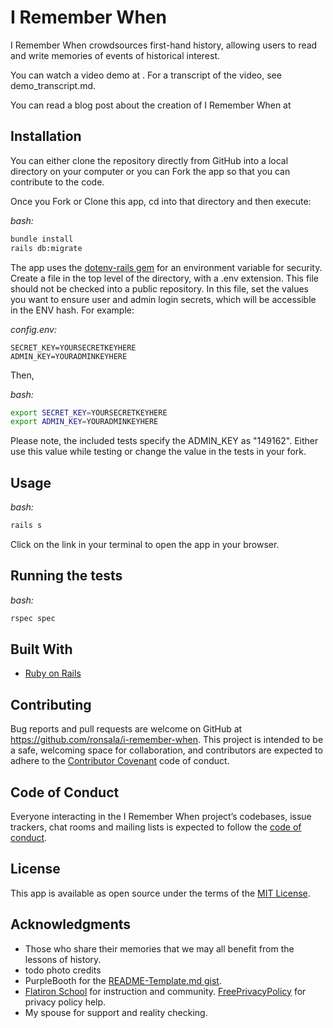 # I Remember When

I Remember When crowdsources first-hand history, allowing users to read and write memories of events of historical interest.

You can watch a video demo at
<todo>.
For a transcript of the video, see demo_transcript.md.

You can read a blog post about the creation of I Remember When at
<todo>

## Installation

You can either clone the repository directly from GitHub into a local directory on your computer or you can Fork the app so that you can contribute to the code.

Once you Fork or Clone this app, cd into that directory and then execute:

*bash:*

```bash
bundle install
rails db:migrate
```

The app uses the [dotenv-rails gem](https://github.com/bkeepers/dotenv) for an environment variable for security. Create a file in the top level of the directory, with a .env extension. This file should not be checked into a public repository. In this file, set the values you want to ensure user and admin login secrets, which will be accessible in the ENV hash. For example:

*config.env:*

```
SECRET_KEY=YOURSECRETKEYHERE
ADMIN_KEY=YOURADMINKEYHERE
```

Then,

*bash:*

```bash
export SECRET_KEY=YOURSECRETKEYHERE
export ADMIN_KEY=YOURADMINKEYHERE
```

Please note, the included tests specify the ADMIN_KEY as "149162". Either use this value while testing or change the value in the tests in your fork.

## Usage

*bash:*

```bash
rails s
```

Click on the link in your terminal to open the app in your browser.

## Running the tests

*bash:*

```bash
rspec spec
```

## Built With

* [Ruby on Rails](https://rubyonrails.org/)

## Contributing

Bug reports and pull requests are welcome on GitHub at https://github.com/ronsala/i-remember-when. This project is intended to be a safe, welcoming space for collaboration, and contributors are expected to adhere to the [Contributor Covenant](http://contributor-covenant.org) code of conduct.

## Code of Conduct

Everyone interacting in the I Remember When project’s codebases, issue trackers, chat rooms and mailing lists is expected to follow the [code of conduct](https://github.com/ronsala/quiet-places/blob/master/CODE_OF_CONDUCT.md).

## License

This app is available as open source under the terms of the [MIT License](https://opensource.org/licenses/MIT).

## Acknowledgments

* Those who share their memories that we may all benefit from the lessons of history.
* todo photo credits
* PurpleBooth for the [README-Template.md gist](https://gist.github.com/PurpleBooth/109311bb0361f32d87a2).
* [Flatiron School](https://flatironschool.com) for instruction and community.
[FreePrivacyPolicy](https://www.freeprivacypolicy.com) for privacy policy help.
* My spouse for support and reality checking.